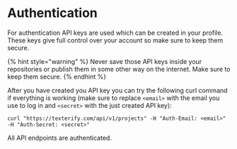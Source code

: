 # Authentication

For authentication API keys are used which can be created in your profile. These keys give full control over your account so make sure to keep them secure.

{% hint style="warning" %}
Never save those API keys inside your repositories or publish them in some other way on the internet. Make sure to keep them secure.
{% endhint %}

After you have created you API key you can try the following curl command if everything is working \(make sure to replace `<email>` with the email you use to log in and `<secret>` with the just created API key\):

```text
curl "https://texterify.com/api/v1/projects" -H "Auth-Email: <email>" -H "Auth-Secret: <secret>"
```

All API endpoints are authenticated.
